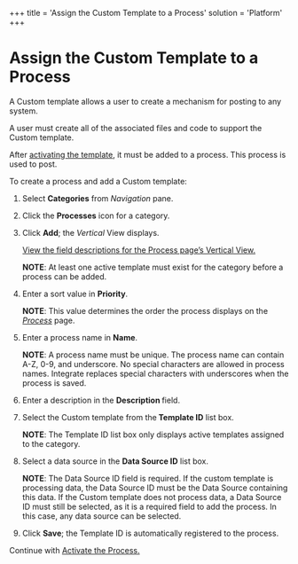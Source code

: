 +++
title = 'Assign the Custom Template to a Process'
solution = 'Platform'
+++

# Assign the Custom Template to a Process

A Custom template allows a user to create a mechanism for posting to any
system.

A user must create all of the associated files and code to support the
Custom template.

After [activating the template](Activate_the_Custom_Template), it
must be added to a process. This process is used to post.

To create a process and add a Custom template:

1.  Select <span style="font-weight: bold;">Categories</span> from
    <span style="font-style: italic;">Navigation</span> pane.

2.  Click the <span style="font-weight: bold;">Processes</span> icon for
    a category.

3.  Click <span style="font-weight: bold;">Add</span>; the
    <span style="font-style: italic;">Vertical</span> View displays.
    
    [View the field descriptions for the Process page’s Vertical
    View.](../Page_Desc/Process_H#Process_V_All_Tabs)
    
    <span style="font-weight: bold;">NOTE</span>: At least one active
    template must exist for the category before a process can be added.

4.  Enter a sort value in
    <span style="font-weight: bold;">Priority</span>.
    
    <span style="font-weight: bold;">NOTE</span>: This value determines
    the order the process displays on the
    <span style="font-style: italic;">[Process](../Page_Desc/Process_H)</span>
    page.

5.  Enter a process name in
    <span style="font-weight: bold;">Name</span>.
    
    <span style="font-weight: bold;">NOTE</span>: A process name must be
    unique. The process name can contain A-Z, 0-9, and underscore. No
    special characters are allowed in process names. Integrate replaces
    special characters with underscores when the process is saved.

6.  Enter a description in the
    <span style="font-weight: bold;">Description </span>field.

7.  Select the Custom template from the<span style="font-weight: bold;">
    Template ID</span> list box.
    
    <span style="font-weight: bold;">NOTE</span>: The Template ID list
    box only displays active templates assigned to the category.

8.  Select a data source in the <span style="font-weight: bold;">Data
    Source ID</span> list box.
    
    <span style="font-weight: bold;">NOTE</span>: The Data Source ID
    field is required. If the custom template is processing data, the
    Data Source ID must be the Data Source containing this data. If the
    Custom template does not process data, a Data Source ID must still
    be selected, as it is a required field to add the process. In this
    case, any data source can be selected.

9.  Click <span style="font-weight: bold;">Save</span>; the Template ID
    is automatically registered to the process.

Continue with [Activate the
Process.](Activate_the_Process_Custom_Template)
